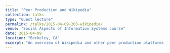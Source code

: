 ```yaml
---
title: "Peer Production and Wikipedia"
collection: talks
type: "Guest lecture"
permalink: /talks/2015-04-09-203-wikipedia/ 
venue: "Social Aspects of Information Systems course"
date: 2015-04-09
location: "Berkeley, CA"
excerpt: "An overview of Wikipedia and other peer production platforms, discussing issues that link up to the theories discussed in the Social Aspects of Information Systems class."
---
```

